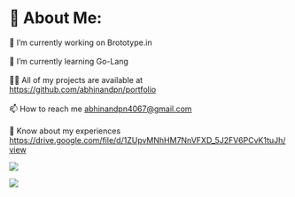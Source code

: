 # 💫 About Me:
🔭 I’m currently working on Brototype.in<br><br>🌱 I’m currently learning Go-Lang<br><br>👨‍💻 All of my projects are available at https://github.com/abhinandpn/portfolio<br><br>📫 How to reach me abhinandpn4067@gmail.com<br><br>📄 Know about my experiences https://drive.google.com/file/d/1ZUpvMNhHM7NnVFXD_5J2FV6PCvK1tuJh/view

[![](https://visitcount.itsvg.in/api?id=abhinandpn&icon=0&color=8)](https://visitcount.itsvg.in)

![](https://quotes-github-readme.vercel.app/api?type=horizontal&theme=radical)

